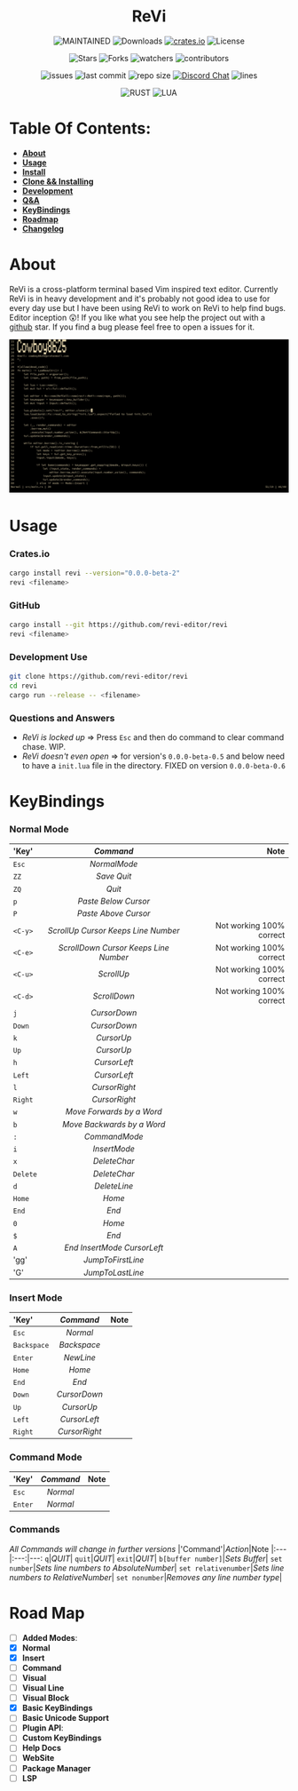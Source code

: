 <h1 align="center"> ReVi </h1>
<p align="center">
<a><img alt="MAINTAINED" src="https://img.shields.io/badge/Maintained%3F-yes-green.svg"></a>
<a><img alt="Downloads" src="https://img.shields.io/crates/d/revi"></a>
<a href="https://crates.io/crates/revi"><img alt="crates.io" src="https://img.shields.io/crates/v/revi.svg"></a>
<a><img alt="License" src="https://img.shields.io/badge/License-MIT-blue.svg"></a>
</p>
<p align="center">
<a><img alt="Stars" src="https://img.shields.io/github/stars/revi-editor/revi?style=social"></a>
<a><img alt="Forks" src="https://img.shields.io/github/forks/revi-editor/revi?style=social"></a>
<a><img alt="watchers" src="https://img.shields.io/github/watchers/revi-editor/revi?style=social"></a>
<a><img alt="contributors" src="https://img.shields.io/github/contributors/revi-editor/revi"></a>
</p>
<p align="center">
<a><img alt="issues" src="https://img.shields.io/github/issues/revi-editor/revi"></a>
<a><img alt="last commit" src="https://img.shields.io/github/last-commit/revi-editor/revi"></a>
<a><img alt="repo size" src="https://img.shields.io/github/repo-size/revi-editor/revi"></a> <a href="https://discord.gg/KwnGX8P"><img alt="Discord Chat" src="https://img.shields.io/discord/509849754155614230"></a>
<a><img alt="lines" src="https://img.shields.io/tokei/lines/github/revi-editor/revi"></a>
</p>
<p align="center">
<a><img alt="RUST" src="https://img.shields.io/badge/Rust-000000?style=for-the-badge&logo=rust&logoColor=white"></a>
<a><img alt="LUA" src="https://img.shields.io/badge/Lua-2C2D72?style=for-the-badge&logo=lua&logoColor=white"></a>
</p>

# Table Of Contents:

  - [**About**](#about)
  - [**Usage**](#usage)
  - [**Install**](#cratesio)
  - [**Clone && Installing**](#github)
  - [**Development**](#development-use)
  - [**Q&A**](#questions-and-answers)
  - [**KeyBindings**](#keybindings)
  - [**Roadmap**](#road-map)
- [**Changelog**](./CHANGELOG.md)

# About

  ReVi is a cross-platform terminal based Vim inspired text editor.
  Currently ReVi is in heavy development and it's probably not good idea to use for every day use
  but I have been using ReVi to work on ReVi to help find bugs. Editor inception 😲!
  If you like what you see help the project out with a [github](https://github.com/revi-editor/revi) star.
  If you find a bug please feel free to open a issues for it.

  <p align="center">
  <a><img alt="Image" src="./snapshots/line_numbers.png"></a>
  </p>


# Usage

### **Crates.io**
  ```sh
  cargo install revi --version="0.0.0-beta-2"
  revi <filename>
  ```
### **GitHub**
  ```sh
  cargo install --git https://github.com/revi-editor/revi
  revi <filename>
  ```

### **Development Use**
  ```sh
  git clone https://github.com/revi-editor/revi
  cd revi
  cargo run --release -- <filename>
  ```

### **Questions and Answers**

  - *ReVi is locked up* => Press `Esc` and then do command to clear command chase.  WIP.
  - *ReVi doesn't even open* => for version's `0.0.0-beta-0.5` and below need to have a `init.lua` file in the directory.  FIXED on version `0.0.0-beta-0.6`

# KeyBindings

### **Normal Mode**

  |'Key'|*Command*|Note
  |:---|:---:|---:
  `Esc`|*NormalMode*|
  `ZZ`|*Save Quit*|
  `ZQ`|*Quit*|
  `p`|*Paste Below Cursor*|
  `P`|*Paste Above Cursor*|
  `<C-y>`|*ScrollUp Cursor Keeps Line Number*|Not working 100% correct
  `<C-e>`|*ScrollDown Cursor Keeps Line Number*|Not working 100% correct
  `<C-u>`|*ScrollUp*|Not working 100% correct
  `<C-d>`|*ScrollDown*|Not working 100% correct
  `j`|*CursorDown*|
  `Down`|*CursorDown*|
  `k`|*CursorUp*|
  `Up`|*CursorUp*|
  `h`|*CursorLeft*|
  `Left`|*CursorLeft*|
  `l`|*CursorRight*|
  `Right`|*CursorRight*|
  `w`|*Move Forwards by a Word*|
  `b`|*Move Backwards by a Word*|
  `:`|*CommandMode*|
  `i`|*InsertMode*|
  `x`|*DeleteChar*|
  `Delete`|*DeleteChar*|
  `d`|*DeleteLine*|
  `Home`|*Home*|
  `End`|*End*|
  `0`|*Home*|
  `$`|*End*|
  `A`|*End InsertMode CursorLeft*|
  'gg'|*JumpToFirstLine*
  'G'|*JumpToLastLine*

### **Insert Mode**

  |'Key'|*Command*|Note
  |:---|:---:|---:
  `Esc`|*Normal*|
  `Backspace`|*Backspace*|
  `Enter`|*NewLine*|
  `Home`|*Home*|
  `End`|*End*|
  `Down`|*CursorDown*|
  `Up`|*CursorUp*|
  `Left`|*CursorLeft*|
  `Right`|*CursorRight*|

### **Command Mode**

  |'Key'|*Command*|Note
  |:---|:---:|---:
  `Esc`|*Normal*|
  `Enter`|*Normal*|

### **Commands**
  *All Commands will change in further versions*
  |'Command'|*Action*|Note
  |:---|:---:|---:
  `q`|*QUIT*|
  `quit`|*QUIT*|
  `exit`|*QUIT*|
  `b[buffer number]`|*Sets Buffer*|
  `set number`|*Sets line numbers to AbsoluteNumber*|
  `set relativenumber`|*Sets line numbers to RelativeNumber*|
  `set nonumber`|*Removes any line number type*|

# Road Map

  - [ ] **Added Modes**:
  - [X] **Normal**
  - [X] **Insert**
  - [ ] **Command**
  - [ ] **Visual**
  - [ ] **Visual Line**
  - [ ] **Visual Block**
  - [X] **Basic KeyBindings**
  - [ ] **Basic Unicode Support**
  - [ ] **Plugin API**:
  - [ ] **Custom KeyBindings**
  - [ ] **Help Docs**
  - [ ] **WebSite**
  - [ ] **Package Manager**
  - [ ] **LSP**
